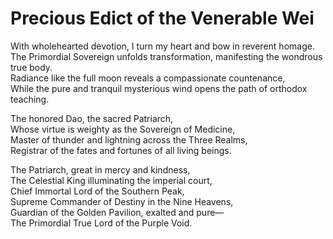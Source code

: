 # Precious Edict of the Venerable Wei

With wholehearted devotion, I turn my heart and bow in reverent homage.  
The Primordial Sovereign unfolds transformation, manifesting the wondrous true body.  
Radiance like the full moon reveals a compassionate countenance,  
While the pure and tranquil mysterious wind opens the path of orthodox teaching.  

The honored Dao, the sacred Patriarch,  
Whose virtue is weighty as the Sovereign of Medicine,  
Master of thunder and lightning across the Three Realms,  
Registrar of the fates and fortunes of all living beings.  

The Patriarch, great in mercy and kindness,  
The Celestial King illuminating the imperial court,  
Chief Immortal Lord of the Southern Peak,  
Supreme Commander of Destiny in the Nine Heavens,  
Guardian of the Golden Pavilion, exalted and pure—  
The Primordial True Lord of the Purple Void.